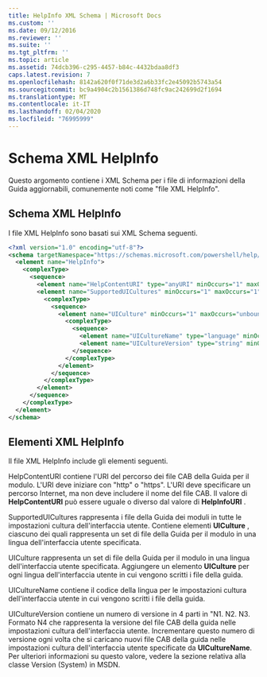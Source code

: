 ```yaml
---
title: HelpInfo XML Schema | Microsoft Docs
ms.custom: ''
ms.date: 09/12/2016
ms.reviewer: ''
ms.suite: ''
ms.tgt_pltfrm: ''
ms.topic: article
ms.assetid: 74dcb396-c295-4457-b84c-4432bdaa8df3
caps.latest.revision: 7
ms.openlocfilehash: 8142a620f0f71de3d2a6b33fc2e45092b5743a54
ms.sourcegitcommit: bc9a4904c2b1561386d748fc9ac242699d2f1694
ms.translationtype: MT
ms.contentlocale: it-IT
ms.lasthandoff: 02/04/2020
ms.locfileid: "76995999"
---
```

# <a name="helpinfo-xml-schema"></a>Schema XML HelpInfo

Questo argomento contiene i XML Schema per i file di informazioni della Guida aggiornabili, comunemente noti come "file XML HelpInfo".

## <a name="helpinfo-xml-schema"></a>Schema XML HelpInfo

I file XML HelpInfo sono basati sui XML Schema seguenti.

```xml
<?xml version="1.0" encoding="utf-8"?>
<schema targetNamespace="https://schemas.microsoft.com/powershell/help/2010/05" xmlns="http://www.w3.org/2001/XMLSchema">
  <element name="HelpInfo">
    <complexType>
      <sequence>
        <element name="HelpContentURI" type="anyURI" minOccurs="1" maxOccurs="1" />
        <element name="SupportedUICultures" minOccurs="1" maxOccurs="1">
          <complexType>
            <sequence>
              <element name="UICulture" minOccurs="1" maxOccurs="unbounded">
                <complexType>
                  <sequence>
                    <element name="UICultureName" type="language" minOccurs="1" maxOccurs="1" />
                    <element name="UICultureVersion" type="string" minOccurs="1" maxOccurs="1" />
                  </sequence>
                </complexType>
              </element>
            </sequence>
          </complexType>
        </element>
      </sequence>
    </complexType>
  </element>
</schema>
```

## <a name="helpinfo-xml-elements"></a>Elementi XML HelpInfo

Il file XML HelpInfo include gli elementi seguenti.

HelpContentURI contiene l'URI del percorso dei file CAB della Guida per il modulo. L'URI deve iniziare con "http" o "https". L'URI deve specificare un percorso Internet, ma non deve includere il nome del file CAB. Il valore di **HelpContentURI** può essere uguale o diverso dal valore di **HelpInfoURI** .

SupportedUICultures rappresenta i file della Guida dei moduli in tutte le impostazioni cultura dell'interfaccia utente. Contiene elementi **UICulture** , ciascuno dei quali rappresenta un set di file della Guida per il modulo in una lingua dell'interfaccia utente specificata.

UICulture rappresenta un set di file della Guida per il modulo in una lingua dell'interfaccia utente specificata. Aggiungere un elemento **UICulture** per ogni lingua dell'interfaccia utente in cui vengono scritti i file della guida.

UICultureName contiene il codice della lingua per le impostazioni cultura dell'interfaccia utente in cui vengono scritti i file della guida.

UICultureVersion contiene un numero di versione in 4 parti in "N1. N2. N3. Formato N4 che rappresenta la versione del file CAB della guida nelle impostazioni cultura dell'interfaccia utente. Incrementare questo numero di versione ogni volta che si caricano nuovi file CAB della guida nelle impostazioni cultura dell'interfaccia utente specificate da **UICultureName**. Per ulteriori informazioni su questo valore, vedere la sezione relativa alla classe Version (System) in MSDN.